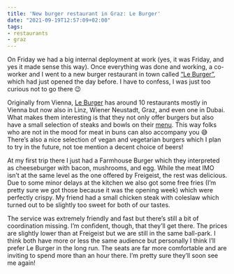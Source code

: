 ```yaml
---
title: 'New burger restaurant in Graz: Le Burger'
date: "2021-09-19T12:57:09+02:00"
tags:
- restaurants
- graz
---
```


On Friday we had a big internal deployment at work (yes, it was Friday, and yes it made sense this way). Once everything was done and working, a co-worker and I went to a new burger restaurant in town called [“Le Burger”](https://www.leburger.at/standorte/graz-am-eisernen-tor/), which had just opened the day before. I have to confess, I was just too curious not to go there  😉

Originally from Vienna, [Le Burger](https://www.leburger.at/) has around 10 restaurants mostly in Vienna but now also in Linz, Wiener Neustadt, Graz, and even one in Dubai. What makes them interesting is that they not only offer burgers but also have a small selection of steaks and bowls on their [menu](https://www.leburger.at/wp-content/uploads/2021/09/2021_08_24_Speisekarte_A4_Wickelfalz_Graz.pdf). This way folks who are not in the mood for meat in buns can also accompany you 😅 There’s also a nice selection of vegan and vegetarian burgers which I plan to try in the future, not toe mention a decent choice of beers!

At my first trip there I just had a Farmhouse Burger which they interpreted as cheeseburger with bacon, mushrooms, and egg. While the meat IMO isn’t at the same level as the one offered by Freigeist, the rest was delicious. Due to some minor delays at the kitchen we also got some free fries (I’m pretty sure we got those because it was the opening week) which were perfectly crispy. My friend had a small chicken steak with coleslaw which turned out to be slightly too sweet for both of our tastes.

The service was extremely friendly and fast but there’s still a bit of coordination missing. I’m confident, though, that they’ll get there. The prices are slightly lower than at Freigeist but we are still in the same ball-park. I think both have more or less the same audience but personally I think I’ll prefer Le Burger in the long run. The seats are far more comfortable and are inviting to spend more than an hour there. I’m pretty sure they’ll soon see me again!
